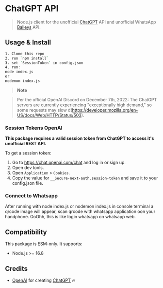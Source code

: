 # ChatGPT API <!-- omit in toc -->

> Node.js client for the unofficial [ChatGPT](https://openai.com/blog/chatgpt/) API and unofficial WhatsApp [Baileys](https://github.com/adiwajshing/Baileys/) API.

## Usage & Install

```bash
1. Clone this repo
2. run `npm install`
3. set `SessionToken` in config.json
4. run:
node index.js
or
nodemon index.js
```

> **Note**

> Per the official OpenAI Discord on December 7th, 2022: The ChatGPT servers are currently experiencing "exceptionally high demand," so some requests may slow d(https://developer.mozilla.org/en-US/docs/Web/HTTP/Status/503).


### Session Tokens OpenAI

**This package requires a valid session token from ChatGPT to access it's unofficial REST API.**

To get a session token:

1. Go to https://chat.openai.com/chat and log in or sign up.
2. Open dev tools.
3. Open `Application` > `Cookies`.
4. Copy the value for `__Secure-next-auth.session-token` and save it to your config.json file.

### Connect to Whatsapp

After running with node index.js or nodemon index.js
in console terminal a qrcode image will appear, scan qrcode with whatsapp application oon your handphone.
OoOhh, this is like login whatsapp on whatsapp web.

## Compatibility

This package is ESM-only. It supports:

- Node.js >= 16.8

## Credits

- [OpenAI](https://openai.com) for creating [ChatGPT](https://openai.com/blog/chatgpt/) 🔥
